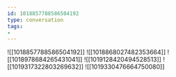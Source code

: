 ```yaml
---
id: 1018857788586504192
type: conversation
tags:
- 
---
```

![[1018857788586504192]]
![[1018868027482353664]]
![[1018978684265431041]]
![[1019128420494528513]]
![[1019317322803269632]]
![[1019330476664750080]]


